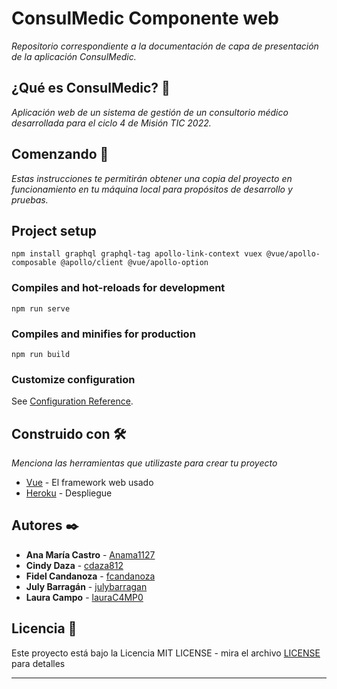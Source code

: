 # ConsulMedic Componente web

_Repositorio correspondiente a la documentación de capa de presentación de la aplicación ConsulMedic._

## ¿Qué es ConsulMedic? 📌

_Aplicación web de un sistema de gestión de un consultorio médico desarrollada para el ciclo 4 de Misión TIC 2022._

## Comenzando 🚀

_Estas instrucciones te permitirán obtener una copia del proyecto en funcionamiento en tu máquina local para propósitos de desarrollo y pruebas._

## Project setup
```
npm install graphql graphql-tag apollo-link-context vuex @vue/apollo-composable @apollo/client @vue/apollo-option
```

### Compiles and hot-reloads for development
```
npm run serve
```

### Compiles and minifies for production
```
npm run build
```

### Customize configuration
See [Configuration Reference](https://cli.vuejs.org/config/).

## Construido con 🛠️

_Menciona las herramientas que utilizaste para crear tu proyecto_

* [Vue](https://vuejs.org/) - El framework web usado
* [Heroku](https://www.heroku.com/) - Despliegue

## Autores ✒️

* **Ana María Castro** - [Anama1127](https://github.com/Anama1127)
* **Cindy Daza** - [cdaza812](https://github.com/cdaza812)
* **Fidel Candanoza** - [fcandanoza](https://github.com/fcandanoza)
* **July Barragán** - [julybarragan](https://github.com/julybarragan)
* **Laura Campo** - [lauraC4MP0](https://github.com/lauraC4MP0/)

## Licencia 📄

Este proyecto está bajo la Licencia MIT LICENSE - mira el archivo [LICENSE](./LICENSE) para detalles

---
